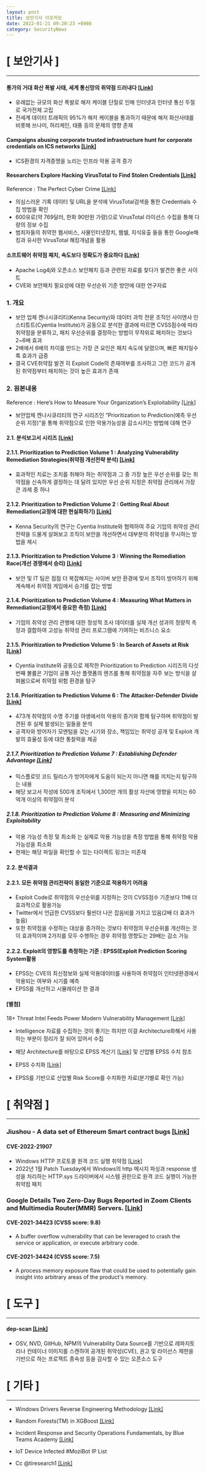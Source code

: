 ```yaml
---
layout: post
title: 보안기사 이모저모
date: 2022-01-21 09:20:23 +0900
category: SecurityNews
---
```


# [ 보안기사 ]
---


#### 통가의 거대 화산 폭발 사태, 세계 통신망의 취약점 드러내다 [[Link]](https://www.boannews.com/media/view.asp?idx=104257&fbclid=IwAR2YlRVCYa-AUMWOVkGPKVoeHYOzRzFGcVDb0RTs0LHkwZm2-OLOC7f2bf8)
- 유례없는 규모의 화산 폭발로 해저 케이블 단절로 인해 인터넷과 인터넷 통신 두절로 국가전체 고립
- 전세계 데이터 트래픽의 95%가 해저 케이블을 통과하기 때문에 해저 화산사태를 비롯해 쓰나미, 허리케인, 태풍 등의 문제의 영향 존재

#### Campaigns abusing corporate trusted infrastructure hunt for corporate credentials on ICS networks [[Link]](https://ics-cert.kaspersky.com/publications/reports/2022/1/19/campaigns-abusing-corporate-trusted-infrastructure-hunt-for-corporate-credentials-on-ics-networks/?fbclid=IwAR1BZrW7gg95FwRuDMzU7wbm59VD5ZS-zff_j2aONdNO9aJtnt5yDhMen-s)
- ICS환경의 자격증명을 노리는 인프라 악용 공격 증가
 


#### Researchers Explore Hacking VirusTotal to Find Stolen Credentials [[Link]](https://thehackposts.com/researchers-explore-hacking-virustotal-to-find-stolen-credentials/)

Reference : The Perfect Cyber Crime [[Link]](https://www.safebreach.com/blog/2022/the-perfect-cyber-crime/)
- 의심스러운 기록 데이터 및 URL을 분석에 VirusTotal검색을 통한 Credentials 수집 방법을 확인
- 600유로(약 769달러, 한화 90만원 가량)으로 VirusTotal 라이선스 수집을 통해 다량의 정보 수집
- 범죄자들의 취약한 웹서비스, 사물인터넷장치, 웹쉘, 지식유출 들을 통한 Google해킹과 유사한 VirusTotal 해킹개념을 활용

#### 소프트웨어 취약점 패치, 속도보다 정확도가 중요하다 [[Link]](https://www.boannews.com/media/view.asp?idx=104254)
- Apache Log4j와 오픈소스 보안패치 등과 관련된 자료를 찾다가 발견한 좋은 사이트
- CVE와 보안패치 필요성에 대한 우선순위 기준 방안에 대한 연구자료

### 1. 개요
- 보안 업체 켄나시큐리티(Kenna Security)와 데이터 과학 전문 조직인 사이엔샤 인스티튜트(Cyentia Institute)가 공동으로 분석한 결과에 따르면 CVSS점수에 따라 취약점을 분류하고, 패치 우선순위를 결정하는 방법이 무작위로 패치하는 것보다 2~6배 효과
- 2배에서 6배의 차이를 만드는 가장 큰 요인은 패치 속도에 달렸으며, 빠른 패치일수록 효과가 급증
- 결국 CVE취약점 발견 히 Exploit Code의 존재여부를 조사하고 그런 코드가 공개된 취약점부터 패치하는 것이 높은 효과가 존재

### 2. 원본내용
Reference : Here’s How to Measure Your Organization’s Exploitability [[Link]](https://www.kennasecurity.com/blog/heres-how-to-measure-your-organizations-exploitability/)
- 보안업체 켄나시큐리티의 연구 시리즈인 “Prioritization to Prediction(예측 우선순위 지정)”을 통해 취약점으로 인한 악용가능성을 감소시키는 방법에 대해 연구

#### 2.1. 분석보고서 시리즈 [[Link]](https://www.kennasecurity.com/resources/prioritization-to-prediction-reports/)

#### 2.1.1. Prioritization to Prediction Volume 1 : Analyzing Vulnerability Remediation Strategies(취약점 개선전략 분석) [[Link]](https://website.kennasecurity.com/wp-content/uploads/2020/09/Kenna_Prioritization_to_Prediction_Vol1.pdf)
- 효과적인 치료는 조치를 취해야 하는 취약점과 그 중 가장 높은 우선 순위를 갖는 취약점을 신속하게 결정하는 데 달려 있지만 우선 순위 지정은 취약점 관리에서 가장 큰 과제 중 하나

#### 2.1.2. Prioritization to Prediction Volume 2 : Getting Real About Remediation(교정에 대한 현실화하기) [[Link]](https://website.kennasecurity.com/wp-content/uploads/2020/09/Kenna_Prioritization_to_Prediction_Vol2.pdf)
- Kenna Security의 연구는 Cyentia Institute와 협력하여 주요 기업의 취약성 관리 전략을 드물게 살펴보고 조직이 보안을 개선하면서 대부분의 취약성을 무시하는 방법을 제시


#### 2.1.3. Prioritization to Prediction Volume 3 : Winning the Remediation Race(개선 경쟁에서 승리) [[Link]](https://website.kennasecurity.com/wp-content/uploads/2020/09/Kenna_Prioritization_to_Prediction_Vol3.pdf)
- 보안 및 IT 팀은 점점 더 복잡해지는 사이버 보안 환경에 맞서 조직이 방어하기 위해 계속해서 취약점 게임에서 승기를 잡는 방법

#### 2.1.4. Prioritization to Prediction Volume 4 : Measuring What Matters in Remediation(교정에서 중요한 측정) [[Link]](https://website.kennasecurity.com/wp-content/uploads/2020/09/Kenna_Prioritization_to_Prediction_Vol4.pdf)
- 기업의 취약성 관리 관행에 대한 정성적 조사 데이터를 실제 개선 성과의 정량적 측정과 결합하여 고성능 취약성 관리 프로그램에 기여하는 비즈니스 요소

#### 2.1.5. Prioritization to Prediction Volume 5 : In Search of Assets at Risk [[Link]](https://website.kennasecurity.com/wp-content/uploads/2020/09/Kenna_Prioritization_to_Prediction_Vol_5.pdf)
- Cyentia Institute와 공동으로 제작한 Prioritization to Prediction 시리즈의 다섯 번째 볼륨은 기업이 공통 자산 플랫폼의 렌즈를 통해 취약점을 자주 보는 방식을 살펴봄으로써 취약점 위험 환경을 탐구

#### 2.1.6. Prioritization to Prediction Volume 6 : The Attacker-Defender Divide [[Link]](https://website.kennasecurity.com/wp-content/uploads/2020/12/Prioritization_to_Prediction_Volume_6___Attacker_Defender_Divide.pdf)
- 473개 취약점의 수명 주기를 야생에서의 악용의 증거와 함께 탐구하며 취약점이 발견된 후 실제 발생되는 일들을 분석
- 공격자와 방어자가 모멘텀을 갖는 시기와 장소, 책임있는 취약성 공개 및 Exploit 개발의 효율성 등에 대한 통찰력을 제공

##### 2.1.7. Prioritization to Prediction Volume 7 : Establishing Defender Advantage [[Link]](https://website.kennasecurity.com/wp-content/uploads/2021/05/Prioritization-to-Prediction-Volume-7-Establishing-Defender-Advantage.pdf)
- 익스플로잇 코드 릴리스가 방어자에게 도움이 되는지 아니면 해를 끼치는지 탐구하는 내용
- 해당 보고서 작성에 500개 조직에서 1,300만 개의 활성 자산에 영향을 미치는 60억개 이상의 취약점이 분석

##### 2.1.8. Prioritization to Prediction Volume 8 : Measuring and Minimizing Exploitability
- 악용 가능성 측정 및 최소화 는 실제로 악용 가능성을 측정 방법을 통해 취약점 악용가능성을 최소화
- 현재는 해당 파일을 확인할 수 있는 다이렉트 링크는 미존재

#### 2.2. 분석결과


#### 2.2.1. 모든 취약점 관리전략이 동일한 기준으로 적용하기 어려움
- Exploit Code로 취약점의 우선순위를 지정하는 것이 CVSS점수 기준보다 11배 더 효과적으로 활용가능
- Twitter에서 언급한 CVSS보다 훨씬더 나은 잡음비를 가지고 있음(2배 더 효과가 높음)
- 또한 취약점을 수정하는 대상을 증가하는 것보다 취약점의 우선순위를 개선하는 것이 효과적이며 2가지를 모두 수행하는 경우 취약점 영향도는 29배는 감소 가능

#### 2.2.2. Exploit의 영향도를 측정하는 기준 : EPSS(Exploit Prediction Scoring System활용
- EPSS는 CVE의 최신정보와 실제 악용데이터를 사용하여 취약점이 인터넷환경에서 악용되는 여부와 시기를 예측
- EPSS를 개선하고 시뮬레이션 한 결과 
 
#### [별첨]
18+ Threat Intel Feeds Power Modern Vulnerability Management [[Link]](https://www.kennasecurity.com/blog/15-plus-threat-intel-categories-to-power-modern-vulnerability-management/)
- Intelligence 자료를 수집하는 것이 좋기는 하지만 이걸 Architecture화해서 사용하는 부분이 정리가 잘 되어 있어서 수집
- 해당 Architecture를 바탕으로 EPSS 계산기 [[Link]](https://www.kennaresearch.com/tools/epss-calculator/) 및 산업별 EPSS 수치 참조
 
- EPSS 수치화 [[Link]](https://www.kennaresearch.com/benchmarking/)
- EPSS를 기반으로 산업별 Risk Score를 수치화한 자료(분기별로 확인 가능)
 

# [ 취약점 ]
---


### Jiushou - A data set of Ethereum Smart contract bugs [[Link]](https://github.com/xf97/JiuZhou?fbclid=IwAR0nU0HX4yb6_utEVXjjh1P2cnkWI_N250X_o04daw2uErpszsMTAB_PHaQ)
#### CVE-2022-21907
- Windows HTTP 프로토콜 원격 코드 실행 취약점 [[Link]](https://hackyboiz.github.io/2022/01/20/l0ch/2022-01-20/?fbclid=IwAR1SYcX6gsL5zXHJn64GPh1uN5LEPd2iAl1TE70xUlmbvZQZ4Dg-obFBjdI)
- 2022년 1월 Patch Tuesday에서 Windows의 http 메시지 파싱과 response 생성을 처리하는 HTTP.sys 드라이버에서 시스템 권한으로 원격 코드 실행이 가능한 취약점 패치

### Google Details Two Zero-Day Bugs Reported in Zoom Clients and Multimedia Router(MMR) Servers. [[Link]](https://thehackernews.com/2022/01/google-details-two-zero-day-bugs.html?fbclid=IwAR2D5pgppUN7qZEcjSPq2StvQx-xEX7JfcijBqeZMtr5SH358uF1D03UOBA)
#### CVE-2021-34423 (CVSS score: 9.8)
- A buffer overflow vulnerability that can be leveraged to crash the service or application, or execute arbitrary code.

#### CVE-2021-34424 (CVSS score: 7.5)
- A process memory exposure flaw that could be used to potentially gain insight into arbitrary areas of the product's memory.

# [ 도구 ]
---

#### dep-scan [[Link]](https://github.com/AppThreat/dep-scan)
- OSV, NVD, GitHub, NPM의 Vulnerability Data Source를 기반으로 레파지토리나 컨테이너 이미지를 스캔하여 공개된 취약성(CVE), 권고 및 라이선스 제한을 기반으로 하는 프로젝트 종속성 등을 감사할 수 있는 오픈소스 도구
 

# [ 기타 ]
---

- Windows Drivers Reverse Engineering Methodology [[Link]](https://voidsec.com/windows-drivers-reverse-engineering-methodology/?fbclid=IwAR1TTd7XFk9NO_x5Bps-_4HjOdSvFHDSReGHCoa-d58qsbIcqtNzy6s-ce4)

- Random Forests(TM) in XGBoost [[Link]](https://xgboost.readthedocs.io/en/latest/tutorials/rf.html?fbclid=IwAR2Ip0WDlferelEaMGiq2RJRRx3nF_iYtzBVva9fyubqSH_wWR1o2vsPOzc)

- Incident Response and Security Operations Fundamentals, by Blue Teams Academy [[Link]](https://www.blueteamsacademy.com/incident-response-and-security-operations-fundamentals/?fbclid=IwAR1xq3RTqEswzHZ63skIOihsy-LMmB1TVENTtw4s4fTvBLYiRTvVvf9Q8YE)

- IoT Device Infected #MoziBot IP List

- Cc @tiresearch1 [[Link]](https://github.com/ti-research-io/ti/commit/51bb178a1629f31ac87d43e38cbebe554f02e0a3?fbclid=IwAR3bf4rdXweymExcFZi8I3TJZ6Hr_yMVzCIh1TkCPnZI5wDwDxbK5RnUzzA)
